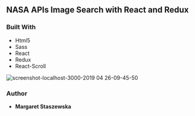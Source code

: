 
## NASA APIs Image Search with React and Redux

### Built With

* Html5
* Sass
* React
* Redux
* React-Scroll


![screenshot-localhost-3000-2019 04 26-09-45-50](https://user-images.githubusercontent.com/35031023/56792033-e73be500-6808-11e9-9f34-fce536f7d819.png)


### Author

* **Margaret Staszewska**


